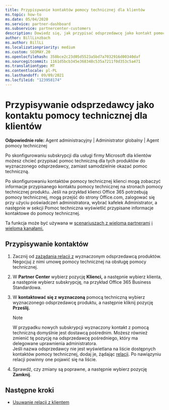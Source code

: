 ```yaml
---
title: Przypisywanie kontaktów pomocy technicznej dla klientów
ms.topic: how-to
ms.date: 05/04/2020
ms.service: partner-dashboard
ms.subservice: partnercenter-customers
description: Dowiedz się, jak przypisać odsprzedawcę jako kontakt pomocy technicznej dla klientów, którzy mają subskrypcje usługi firmy Microsoft.
author: BillLinzbach
ms.author: BillLi
ms.localizationpriority: medium
ms.custom: SEOMAY.20
ms.openlocfilehash: 358bce2c23d05d5523a5bd7a7032916d00340daf
ms.sourcegitcommit: 1161d5bcb345e368348c535a7211f0d353c5a471
ms.translationtype: MT
ms.contentlocale: pl-PL
ms.lasthandoff: 09/09/2021
ms.locfileid: "123958174"
---
```

# <a name="assign-a-reseller-as-a-technical-support-contact-for-customers"></a>Przypisywanie odsprzedawcy jako kontaktu pomocy technicznej dla klientów

**Odpowiednie role:** Agent administracyjny | Administrator globalny | Agent pomocy technicznej


Po skonfigurowaniu subskrypcji dla usługi firmy Microsoft dla klientów możesz chcieć przypisać pomoc techniczną dla tych produktów do wyznaczonego odsprzedawcy, zamiast samodzielnie okazać pomoc techniczną.

Po skonfigurowaniu kontaktów pomocy technicznej klienci mogą zobaczyć informacje przypisanego kontaktu pomocy technicznej na stronach pomocy technicznej produktu. Jeśli na przykład klienci Office 365 potrzebują pomocy technicznej, mogą przejść do strony Office.com, zalogować się  przy użyciu poświadczeń  administratora, wybrać kafelek Administrator, a następnie w sekcji Pomoc techniczna wyświetlić przypisane informacje kontaktowe do pomocy technicznej.

Ta funkcja może być używana w [scenariuszach z wieloma partnerami](multipartner.md) [i wieloma kanałami.](multichannel.md) 


## <a name="assign-contacts"></a>Przypisywanie kontaktów

1. Zacznij od [zażądania relacji z](request-a-relationship-with-a-customer.md) wyznaczonym odsprzedawcą produktów. Negocjuj z nimi umowę pomocy technicznej na obsługę pomocy technicznej.

2. W **Partner Center** wybierz pozycję **Klienci,** a następnie wybierz klienta, a następnie wybierz subskrypcję, na przykład Office 365 Business Standardowa.

3. W **kontaktować się z wyznaczoną** pomocą techniczną wybierz wyznaczonego odsprzedawcę produktu, a następnie kliknij pozycję **Prześlij.** 

      >[!NOTE]  
      >W przypadku nowych subskrypcji wyznaczony kontakt z pomocą techniczną domyślnie jest dostawcą pośrednim. Możesz również zmienić tę pozycję na odsprzedawcę pośredniego, który ma delegowane uprawnienia administratora.    
    >Jeśli nazwa odsprzedawcy nie jest wyświetlana na liście dostępnych kontaktów pomocy technicznej, dodaj je, żądając [relacji](request-a-relationship-with-a-customer.md). Po nawiązyniu relacji powinny one pojawić się na liście.  

4. Sprawdź, czy zmiany są poprawne, a następnie wybierz pozycję **Zamknij**.

## <a name="next-steps"></a>Następne kroki

- [Usuwanie relacji z klientem](remove-a-relationship.md)